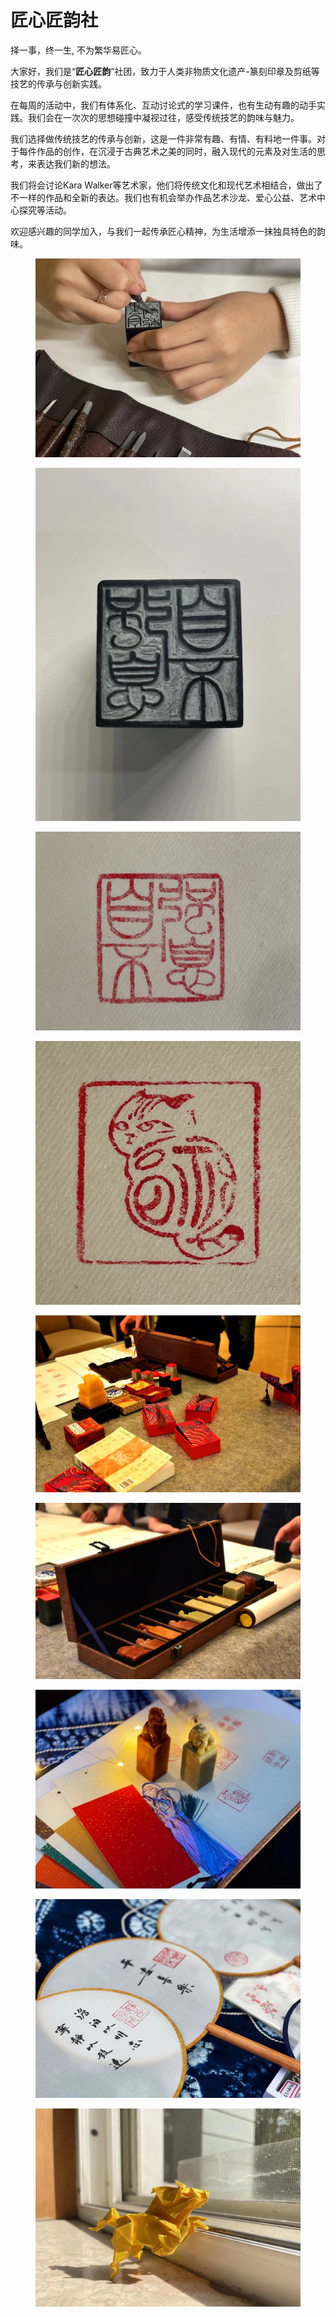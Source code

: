 # 匠心匠韵社

择一事，终一生, 不为繁华易匠心。

大家好，我们是“**匠心匠韵**”社团，致力于人类非物质文化遗产-篆刻印章及剪纸等技艺的传承与创新实践。

在每周的活动中，我们有体系化、互动讨论式的学习课件，也有生动有趣的动手实践。我们会在一次次的思想碰撞中凝视过往，感受传统技艺的韵味与魅力。

我们选择做传统技艺的传承与创新，这是一件非常有趣、有情、有料地一件事。对于每件作品的创作，在沉浸于古典艺术之美的同时，融入现代的元素及对生活的思考，来表达我们新的想法。

我们将会讨论Kara Walker等艺术家，他们将传统文化和现代艺术相结合，做出了不一样的作品和全新的表达。我们也有机会举办作品艺术沙龙、爱心公益、艺术中心探究等活动。

欢迎感兴趣的同学加入，与我们一起传承匠心精神，为生活增添一抹独具特色的韵味。

<figure><img src="../.gitbook/assets/10b0e3d3e5768bb95959ae9f7dc2e9d.jpg" alt=""><figcaption></figcaption></figure>

<figure><img src="../.gitbook/assets/8cf3aa7cafd43a1c7817dfcadef9e05.jpg" alt=""><figcaption></figcaption></figure>

<figure><img src="../.gitbook/assets/407a9e7c03e7acc7dff222801ee6346 (1).jpg" alt=""><figcaption></figcaption></figure>

<figure><img src="../.gitbook/assets/cc685140d6dcef8a67e95062f855177.jpg" alt=""><figcaption></figcaption></figure>

<figure><img src="../.gitbook/assets/dee9c2a6399c58c99906e9b45b5e39e.jpg" alt=""><figcaption></figcaption></figure>

<figure><img src="../.gitbook/assets/86c3833f2b726cdea7b8f95e5fa230c.jpg" alt=""><figcaption></figcaption></figure>

<figure><img src="../.gitbook/assets/ca054066d19a68396249aee63490b8d.jpg" alt=""><figcaption></figcaption></figure>

<figure><img src="../.gitbook/assets/d9a3dfb6e916bde0e8fa4db8e6b6792.jpg" alt=""><figcaption></figcaption></figure>

<figure><img src="../.gitbook/assets/baf877476b2a5e7fa397d6ad80181f1 (1).jpg" alt=""><figcaption></figcaption></figure>
